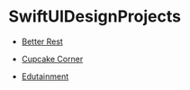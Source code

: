 # SwiftUIDesignProjects

* [Better Rest](https://github.com/CevatUygur/100DaysOfSwiftUI/tree/main/BetterRest)

* [Cupcake Corner](https://github.com/CevatUygur/100DaysOfSwiftUI/tree/main/CupcakeCorner)

* [Edutainment](https://github.com/CevatUygur/100DaysOfSwiftUI/tree/main/Edutainment)

